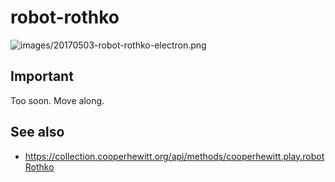 # robot-rothko

![images/20170503-robot-rothko-electron.png]()

## Important

Too soon. Move along.

## See also

* https://collection.cooperhewitt.org/api/methods/cooperhewitt.play.robotRothko
